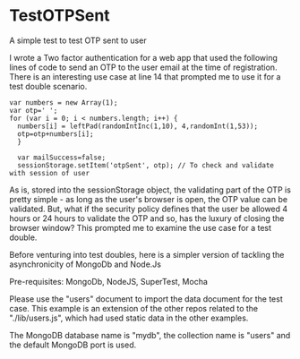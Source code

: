 # TestOTPSent
A simple test to test OTP sent to user

I wrote a Two factor authentication for a web app that used the following lines of code to send an OTP to the user email at the time of registration. There is an interesting use case at line 14 that prompted me to use it for a test double scenario.

    var numbers = new Array(1);
    var otp=' ';
    for (var i = 0; i < numbers.length; i++) {
      numbers[i] = leftPad(randomIntInc(1,10), 4,randomInt(1,53));
      otp=otp+numbers[i];
      }           

      var mailSuccess=false;    
      sessionStorage.setItem('otpSent', otp); // To check and validate with session of user

As is, stored into the sessionStorage object, the validating part of the OTP is pretty simple - as long as the user's browser is open, the OTP value can be validated. But, what if the security policy defines that the user be allowed 4 hours or 24 hours to validate the OTP and so, has the luxury of closing the browser window? This prompted me to examine the use case for a test double.

Before venturing into test doubles, here is a simpler version of tackling the asynchronicity of MongoDb and Node.Js

Pre-requisites: MongoDb, NodeJS, SuperTest, Mocha

Please use the "users" document to import the data document for the test case. This example is an extension of the other repos related to the "./lib/users.js", which had used static data in the other examples.

The MongoDB database name is "mydb", the collection name is "users" and the default MongoDB port is used.
